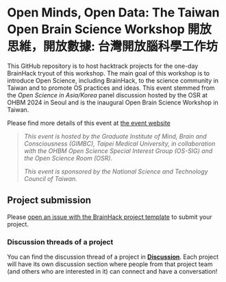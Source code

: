 # Open Minds, Open Data: The Taiwan Open Brain Science Workshop 開放思維，開放數據: 台灣開放腦科學工作坊 

This GitHub repository is to host hacktrack projects for the one-day BrainHack tryout of this workshop. The main goal of this workshop is to introduce Open Science, including BrainHack, to the science community in Taiwan and to promote OS practices and ideas.
This event stemmed from the *Open Science in Asia/Korea* panel discussion hosted by the OSR at OHBM 2024 in Seoul and is the inaugural Open Brain Science Workshop in Taiwan.

Please find more details of this event at [the event website](https://sites.google.com/tmu.edu.tw/openbrainscience/home)

> *This event is hosted by the Graduate Institute of Mind, Brain and Consciousness (GIMBC), Taipei Medical University, in collaboration with the OHBM Open Science Special Interest Group (OS-SIG) and the Open Science Room (OSR).*
> 
> *This event is sponsored by the National Science and Technology Council of Taiwan.*

## Project submission
Please [open an issue with the BrainHack project template](https://github.com/ohbm/OSworkshop2025_Taiwan/issues/new?template=brainhack-project.yml) to submit your project.

### Discussion threads of a project
You can find the discussion thread of a project in [**Discussion**](https://github.com/ohbm/OSworkshop2025_Taiwan/discussions). Each project will have its own discussion section where people from that project team (and others who are interested in it) can connect and have a conversation!

